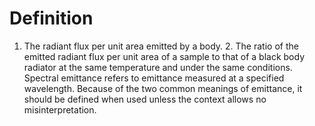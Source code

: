 # Definition

1.  The radiant flux per unit area emitted by a body. 2. The ratio of
    the emitted radiant flux per unit area of a sample to that of a
    black body radiator at the same temperature and under the same
    conditions. Spectral emittance refers to emittance measured at a
    specified wavelength. Because of the two common meanings of
    emittance, it should be defined when used unless the context allows
    no misinterpretation.
